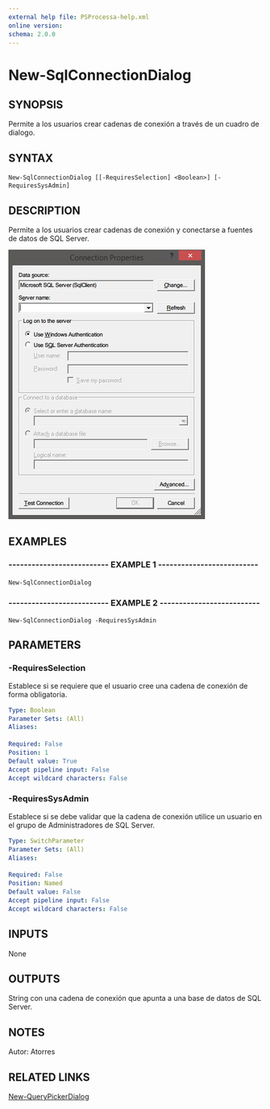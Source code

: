 ```yaml
---
external help file: PSProcessa-help.xml
online version: 
schema: 2.0.0
---
```


# New-SqlConnectionDialog

## SYNOPSIS
Permite a los usuarios crear cadenas de conexión a través de un cuadro de dialogo.

## SYNTAX

```
New-SqlConnectionDialog [[-RequiresSelection] <Boolean>] [-RequiresSysAdmin]
```

## DESCRIPTION
Permite a los usuarios crear cadenas de conexión y conectarse a fuentes de datos de SQL Server.

![New-SqlConnectionDialog](images/New-SqlConnectionDialog.png)

## EXAMPLES

### -------------------------- EXAMPLE 1 --------------------------
```
New-SqlConnectionDialog
```

### -------------------------- EXAMPLE 2 --------------------------
```
New-SqlConnectionDialog -RequiresSysAdmin
```

## PARAMETERS

### -RequiresSelection
Establece si se requiere que el usuario cree una cadena de conexión de forma obligatoria.

```yaml
Type: Boolean
Parameter Sets: (All)
Aliases: 

Required: False
Position: 1
Default value: True
Accept pipeline input: False
Accept wildcard characters: False
```

### -RequiresSysAdmin
Establece si se debe validar que la cadena de conexión utilice un usuario en el grupo de Administradores de SQL Server.

```yaml
Type: SwitchParameter
Parameter Sets: (All)
Aliases: 

Required: False
Position: Named
Default value: False
Accept pipeline input: False
Accept wildcard characters: False
```

## INPUTS

None

## OUTPUTS

String con una cadena de conexión que apunta a una base de datos de SQL Server.

## NOTES
Autor: Atorres

## RELATED LINKS

[New-QueryPickerDialog](New-QueryPickerDialog.md)


